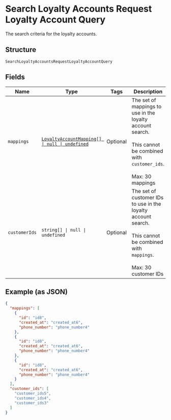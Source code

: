 
# Search Loyalty Accounts Request Loyalty Account Query

The search criteria for the loyalty accounts.

## Structure

`SearchLoyaltyAccountsRequestLoyaltyAccountQuery`

## Fields

| Name | Type | Tags | Description |
|  --- | --- | --- | --- |
| `mappings` | [`LoyaltyAccountMapping[] \| null \| undefined`](../models/loyalty-account-mapping.md) | Optional | The set of mappings to use in the loyalty account search.<br/><br/>This cannot be combined with `customer_ids`.<br/><br/>Max: 30 mappings |
| `customerIds` | `string[] \| null \| undefined` | Optional | The set of customer IDs to use in the loyalty account search.<br/><br/>This cannot be combined with `mappings`.<br/><br/>Max: 30 customer IDs |

## Example (as JSON)

```json
{
  "mappings": [
    {
      "id": "id8",
      "created_at": "created_at6",
      "phone_number": "phone_number4"
    },
    {
      "id": "id8",
      "created_at": "created_at6",
      "phone_number": "phone_number4"
    },
    {
      "id": "id8",
      "created_at": "created_at6",
      "phone_number": "phone_number4"
    }
  ],
  "customer_ids": [
    "customer_ids5",
    "customer_ids4",
    "customer_ids3"
  ]
}
```

